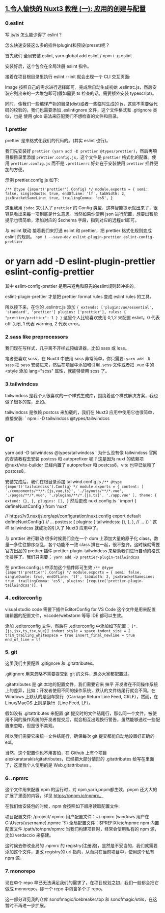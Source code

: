 ## [1.令人愉快的 Nuxt3 教程 (一): 应用的创建与配置](https://zhuanlan.zhihu.com/p/535230945)

### 0.eslint
写 js/ts 怎么能少得了 eslint？

怎么快速安装这么多的插件(plugin)和预设(preset)呢？

首先我们 全局安装 eslint, yarn global add eslint / npm i -g eslint

安装好后，这个包会在全局注册 eslint 指令。

接着在项目根目录里执行 eslint --init 就会出现一个 CLI 交互页面:


Image
按照自己的需求进行选择即可，完成后自动生成初始 .eslintrc.js，然后安装它列出来的一大堆包即可(假如需要 ts 检查的话，需要额外安装 typescript)。

同时，像我们一些编译产物的目录(dist)或者一些临时生成的 js，这些不需要做代码的校验的，我们也需要添加 .eslintignore 文件，这个文件格式和 .gitignore 类似，也是 使用 glob 语法来匹配我们不想检查的文件和目录。
### 1.prettier
prettier 是来格式化我们的代码的。(其实 eslint 也行)。

我们先安装好 `prettier (yarn add -D prettier @types/prettier)`，然后再项目根目录里添加 `prettier.config.js`，这个文件是 `prettier` 格式化的配置。使用 `prettier.config.js` 而不是 `.prettierrc` 好处在于安装使用 `prettier` 插件更加的方便。

示例 prettier.config.js 如下:

`
/** @type {import('prettier').Config} */
module.exports = {
  semi: false,
  singleQuote: true,
  endOfLine: 'lf',
  tabWidth: 2,
  jsxBracketSameLine: true,
  trailingComma: 'es5',
}
`

这里我用 `jsdoc` 来引入了 `prettier` 的 Config 类型，这样智能提示就出来了，很容易看出来每一项到底是什么意思。当然如果你使用 json 进行配置，想要出智能提示也很简单，添加对应的 $schema 字段，指到对应的远程url即可。

与 eslint 联动
接着我们来打通 eslint 和 prettier，把 prettier 格式化规则变成 eslint 的规则。
`
npm i --save-dev eslint-plugin-prettier eslint-config-prettier
`
# or yarn add -D eslint-plugin-prettier eslint-config-prettier
其中 eslint-config-prettier 是用来避免和原先的eslint规则起冲突的。

eslint-plugin-prettier 才是把 prettier format rules 变成 eslint rules 的工具。

所以接下来，在你的 .eslintrc.js 添加
`
{
  extends: ['plugin:vue/essential', 'standard', 'prettier']
  plugins: ['prettier'],
  rules: {
    "prettier/prettier": 1
  }
}
`
这里个人比较喜欢使用 0,1,2 来配置 eslint。0 代表 off 关闭, 1 代表 warning, 2 代表 error。

### 2.sass like preprocessors
我们现在写样式，几乎离不开样式预编译器，比如 sass 或 less。

笔者更喜欢 scss，在 Nuxt3 中使用 scss 非常简单，你只需要:
`
yarn add -D sass
`
把 sass 安装进来，然后在项目中添加和引用 .scss 文件或者把 .vue 中的 <style 添加 lang="scss" 属性，就能够使用 scss 了。

### 3.tailwindcss
tailwindcss 是我个人很喜欢的一个样式生成库，围绕着这个样式解决方案，我也做了很多的库，比如。

tailwindcss 是依赖 postcss 来加载的，我们在 Nuxt3 应用中使用它也很简单，直接安装:
`
npm i -D tailwindcss @types/tailwindcss
# or
yarn add -D tailwindcss @types/tailwindcss
`
为什么没有像 tailwindcss 官网的安装教程去安装 postcss 和 autoprefixer 呢 ? 这是因为 nuxt 的依赖项 @nuxt/vite-builder 已经内置了 autoprefixer 和 postcss8，vite 也早已依赖了 postcss8。

安装完成后，我们在根目录添加 tailwind.config.js
`
/** @type {import('tailwindcss').Config} */
module.exports = {
  content: [
    './components/**/*.{js,vue,ts}',
    './layouts/**/*.vue',
    './pages/**/*.vue',
    './plugins/**/*.{js,ts}',
    './app.vue'
  ],
  theme: {
    extend: {},
  },
  plugins: [],
}
`
然后更改 nuxt.config.ts
`
import { defineNuxtConfig } from 'nuxt'

// https://v3.nuxtjs.org/api/configuration/nuxt.config
export default defineNuxtConfig({
  // ...
  postcss: {
    plugins: {
      tailwindcss: {},
    },
  },
  // ...
})
`
这样 tailwindcss 就成功的引入了 Nuxt3 应用中了。

与 prettier 进行联动
很多时候我们会在一个 dom 上添加大量的原子化 class，数量一多往往排序杂乱，各个功能不一致 class 排在一起，很不整齐。这时候就需要官方出品的 prettier 插件 prettier-plugin-tailwindcss 来帮助我们进行自动的格式化排序了。我们只需要：
`yarn add -D prettier-plugin-tailwindcss`

在 prettier.config.js 中添加这个插件即可生效
`
/** @type {import('prettier').Config} */
module.exports = {
  semi: false,
  singleQuote: true,
  endOfLine: 'lf',
  tabWidth: 2,
  jsxBracketSameLine: true,
  trailingComma: 'es5',
  plugins: [require('prettier-plugin-tailwindcss')],
}
`
### 4..editorconfig
visual studio code 需要下插件EditorConfig for VS Code
这个文件是用来配置编辑器的配置文件，vscode/webstorm 等等 IDE 都可以生效。

添加 .editorconfig 文件，然后在 .editorconfig 中添加如下配置：
`
[*.{js,jsx,ts,tsx,vue}]
indent_style = space
indent_size = 2
trim_trailing_whitespace = true
insert_final_newline = true
end_of_line = lf
`
### 5. git
这里我们主要配置 .gitignore 和 .gitattributes。

.gitignore 用来忽略不需要提交到 git 的文件，想必大家都配置过。

.gitattributes 是 git 本地的配置文件，我们需要它来 抹平 开发者在不同操作系统上的差异，比如：开发者使用不同的操作系统，默认的文件结尾行就会不同。在 Windows 上默认的是回车换行（Carriage Return Line Feed, CRLF），然而，在 Linux/MacOS 上则是换行（Line Feed, LF）。

假如没有 .gitattributes 来配置 git 提交时的文件结尾行，那么同一个文件，被使用不同的操作系统的开发者提交后，就会相互出现换行警告，虽然能够通过一些配置来忽略，但是很不美观。

所以我们需要它来统一文件结尾行，确保每次 git 提交都能自动地设置好正确的eol。

当然，这个配置你也不用害怕，在 Github 上有个项目 alexkaratarakis/gitattributes，已经把大部分情形的 .gitattributes 给写在里面了，这里我个人使用的是 Web.gitattributes 。

### 6. .npmrc
这个文件用来配置 npm 的运行时，对 npm,yarn,pnpm都生效，pnpm 还大大的扩展了里面的内容，详见 https://pnpm.io/npmrc。

在我们给安装包的时候，npm 会按照如下顺序读取配置文件:

项目配置文件: /project/.npmrc
用户配置文件：~/.npmrc (windows 用户在 C:\Users\{username}\.npmrc 下)
全局配置文件：$PREFIX/etc/npmrc
npm 内置配置文件 /path/to/npm/npmrc
当我们构建项目时，经常会使用私有的 npm 源，比如 verdaccio 来搭建。

这时候去修改全局的 .npmrc 的 registry(注册源)，显然是不妥当的，我们就需要添加这个文件，更改 registry的 url 指向，从而只在当前项目中，使用这个私有 npm 源。

### 7. monorepo
现在单个 repo 早已无法满足我们的需求了，在项目规划之初，我们一般都会把它做成 monorepo，即一个 repo 中包含多个子 repo。

这一部分详见我的仓库 sonofmagic/icebreaker.top 和 sonofmagic/utils，在这暂时不再进一步扩展。